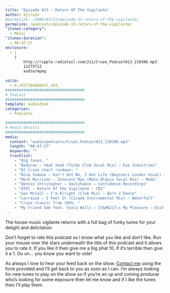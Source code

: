 ```yaml
---
title: 'Episode #13 – Return Of The Vigilante'
author: djcruze
#permalink: /2006/03/22/episode-13-return-of-the-vigilante/
permalink: /podcasts/episode-13-return-of-the-vigilante/
"itunes:category":
  - Music
"itunes:duration":
  - 00:47:27
enclosure:
  - |
    |
        http://ripple.radiotail.com/211/Cruze_Podcast013_210306.mp3
        12275712
        audio/mpeg
        
votio:
  - 8.2427184466017,103,
###################################
# Podcast
###################################
template: audioItem
categories:
  - Podcasts

###################################
# Media details
###################################
media:
  content: "audio/podcasts/Cruze_Podcast013_210306.mp3"
  length: "00:47:27"
  keywords: ""
  tracklist:
    - "Big tunes: "
    - "Bodyrox – Yeah Yeah (Turbo Club Vocal Mix) – Eye Industries"
    - "DJ Cruze chart rundown: "
    - "Nina Simone – Ain't Got No, I Got Life (Beginerz Louder Vocal) – Sony BMG"
    - "Mark Morrison – Innocent Man (Moto Blanco Vocal Mix) – Moda"
    - "Dennis Christopher – Soulshakin – Confidence Recordings"
    - "ATFC – Return Of The Vigilante – CR2"
    - "Gav McCall – I'm Alright (Club Mix) – Born 2 Dance"
    - "Lorraine – I Feel It (Cicada Instrumental Mix) – Waterfall"
    - "Cruze classic from 1995: "
    - "My Friend Sam feat. Viola Wills – It&#8217;s My Pleasure – Exit Records"
---
```

The house music vigilante returns with a full bag of funky tunes for your delight and delictation.

Don&#8217;t forget to rate this podcast so I know what you like and don&#8217;t like. Run your mouse over the stars underneath the title of this podcast and it allows you to rate it. If you like it then give me a big phat 10. If it&#8217;s terrible then give it a 1. Go on&#8230; you know you want to vote!

As always I love to hear your feed back on the show. [Contact me][3] using the form provided and I&#8217;ll get back to you as soon as I can. I&#8217;m always looking for new tunes to play on the show so if you&#8217;re an up and coming producer who&#8217;s looking for some exposure then let me know and if I like the tunes then I&#8217;ll play them.

 [1]: http://ripple.radiotail.com/211/Cruze_Podcast013_210306.mp3
 [2]: http://www.djcruze.co.uk/cms/podcasts/feed/rss2
 [3]: http://www.djcruze.co.uk/cms/contact/